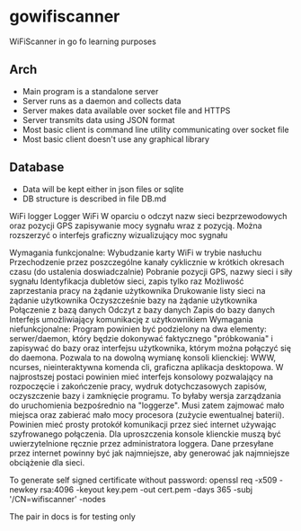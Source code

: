 # gowifiscanner
WiFiScanner in go fo learning purposes

## Arch

* Main program is a standalone server
* Server runs as a daemon and collects data
* Server makes data available over socket file and HTTPS
* Server transmits data using JSON format
* Most basic client is command line utility communicating over socket file
* Most basic client doesn't use any graphical library

## Database

* Data will be kept either in json files or sqlite
* DB structure is described in file DB.md


WiFi logger
Logger WiFi W oparciu o odczyt nazw sieci bezprzewodowych oraz pozycji GPS zapisywanie mocy sygnału wraz z pozycją. Można rozszerzyć o interfejs graficzny wizualizujący moc sygnału

Wymagania funkcjonalne:
Wybudzanie karty WiFi w trybie nasłuchu
Przechodzenie przez poszczególne kanały cyklicznie w krótkich okresach czasu (do ustalenia doswiadczalnie)
Pobranie pozycji GPS, nazwy sieci i siły sygnału
Identyfikacja dubletów sieci, zapis tylko raz
Możliwość zaprzestania pracy na żądanie użytkownika
Drukowanie listy sieci na żądanie użytkownika
Oczyszcześnie bazy na żądanie użytkownika
Połączenie z bazą danych
Odczyt z bazy danych
Zapis do bazy danych
Interfejs umożliwiający komunikację z użytkownikiem
Wymagania niefunkcjonalne:
Program powinien być podzielony na dwa elementy: serwer/daemon, który będzie dokonywać faktycznego "próbkowania" i zapisywać do bazy oraz interfejsu użytkownika, którym można połączyć się do daemona. Pozwala to na dowolną wymianę konsoli klienckiej: WWW, ncurses, nieinteraktywna komenda cli, graficzna aplikacja desktopowa. W najprostszej postaci powinien mieć interfejs konsolowy pozwalający na rozpoczęcie i zakończenie pracy, wydruk dotychczasowych zapisów, oczyszczenie bazy i zamknięcie programu. To byłaby wersja zarządzania do uruchomienia bezpośrednio na "loggerze". Musi zatem zajmować mało miejsca oraz zabierać mało mocy procesora (zużycie ewentualnej baterii). Powinien mieć prosty protokół komunikacji przez sieć internet używając szyfrowanego połączenia. Dla uproszczenia konsole klienckie muszą być uwierzytelnione ręcznie przez administratora loggera. Dane przesyłane przez internet powinny być jak najmniejsze, aby generować jak najmniejsze obciążenie dla sieci.


To generate self signed certificate without password:
openssl req -x509 -newkey rsa:4096 -keyout key.pem -out cert.pem -days 365 -subj '/CN=wifiscanner' -nodes

The pair in docs is for testing only
